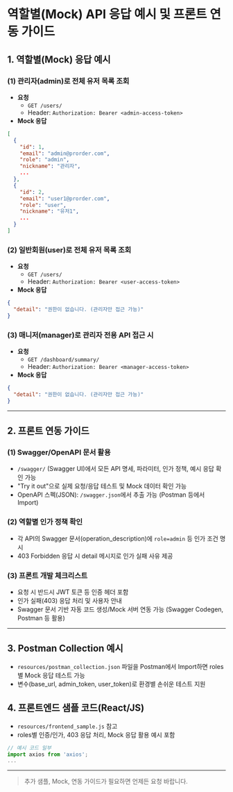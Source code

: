 # 역할별(Mock) API 응답 예시 및 프론트 연동 가이드

## 1. 역할별(Mock) 응답 예시

### (1) 관리자(admin)로 전체 유저 목록 조회
- **요청**
  - `GET /users/`
  - Header: `Authorization: Bearer <admin-access-token>`
- **Mock 응답**
```json
[
  {
    "id": 1,
    "email": "admin@prorder.com",
    "role": "admin",
    "nickname": "관리자",
    ...
  },
  {
    "id": 2,
    "email": "user1@prorder.com",
    "role": "user",
    "nickname": "유저1",
    ...
  }
]
```

### (2) 일반회원(user)로 전체 유저 목록 조회
- **요청**
  - `GET /users/`
  - Header: `Authorization: Bearer <user-access-token>`
- **Mock 응답**
```json
{
  "detail": "권한이 없습니다. (관리자만 접근 가능)"
}
```

### (3) 매니저(manager)로 관리자 전용 API 접근 시
- **요청**
  - `GET /dashboard/summary/`
  - Header: `Authorization: Bearer <manager-access-token>`
- **Mock 응답**
```json
{
  "detail": "권한이 없습니다. (관리자만 접근 가능)"
}
```

---

## 2. 프론트 연동 가이드

### (1) Swagger/OpenAPI 문서 활용
- `/swagger/` (Swagger UI)에서 모든 API 명세, 파라미터, 인가 정책, 예시 응답 확인 가능
- "Try it out"으로 실제 요청/응답 테스트 및 Mock 데이터 확인 가능
- OpenAPI 스펙(JSON): `/swagger.json`에서 추출 가능 (Postman 등에서 Import)

### (2) 역할별 인가 정책 확인
- 각 API의 Swagger 문서(operation_description)에 `role=admin` 등 인가 조건 명시
- 403 Forbidden 응답 시 detail 메시지로 인가 실패 사유 제공

### (3) 프론트 개발 체크리스트
- 요청 시 반드시 JWT 토큰 등 인증 헤더 포함
- 인가 실패(403) 응답 처리 및 사용자 안내
- Swagger 문서 기반 자동 코드 생성/Mock 서버 연동 가능 (Swagger Codegen, Postman 등 활용)

---

## 3. Postman Collection 예시
- `resources/postman_collection.json` 파일을 Postman에서 Import하면 roles별 Mock 응답 테스트 가능
- 변수(base_url, admin_token, user_token)로 환경별 손쉬운 테스트 지원

## 4. 프론트엔드 샘플 코드(React/JS)
- `resources/frontend_sample.js` 참고
- roles별 인증/인가, 403 응답 처리, Mock 응답 활용 예시 포함

```js
// 예시 코드 일부
import axios from 'axios';
...
```

---
> 추가 샘플, Mock, 연동 가이드가 필요하면 언제든 요청 바랍니다.
